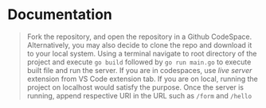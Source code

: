 # Documentation

> Fork the repository, and open the repository in a Github CodeSpace.
> Alternatively, you may also decide to clone the repo and download it to your local system.
> Using a terminal navigate to root directory of the project and execute ```go build``` followed by ```go run main.go``` to execute built file and run the server.
> If you are in codespaces, use *live server* extension from VS Code extension tab. If you are on local, running the project on localhost would satisfy the purpose.
> Once the server is running, append respective URI in the URL such as ```/form``` and  ```/hello```